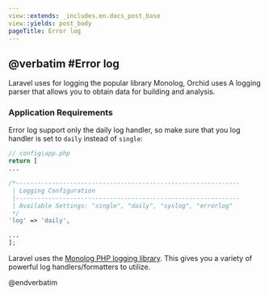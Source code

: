 ```yaml
---
view::extends: _includes.en.docs_post_base
view::yields: post_body
pageTitle: Error log
---
```

@verbatim
#Error log
----------

Laravel uses for logging the popular library Monolog, Orchid uses
A logging parser that allows you to obtain data for building and analysis.


### Application Requirements

Error log support only the daily log handler, so make sure that you log handler is set to `daily` instead of `single`:

```php
// config\app.php
return [
...

/*--------------------------------------------------------------
 | Logging Configuration
 |--------------------------------------------------------------
 | Available Settings: "single", "daily", "syslog", "errorlog"
 */
'log' => 'daily',

...
];
```

Laravel uses the [Monolog PHP logging library](https://github.com/Seldaek/monolog). This gives you a variety of powerful log handlers/formatters to utilize.


@endverbatim
